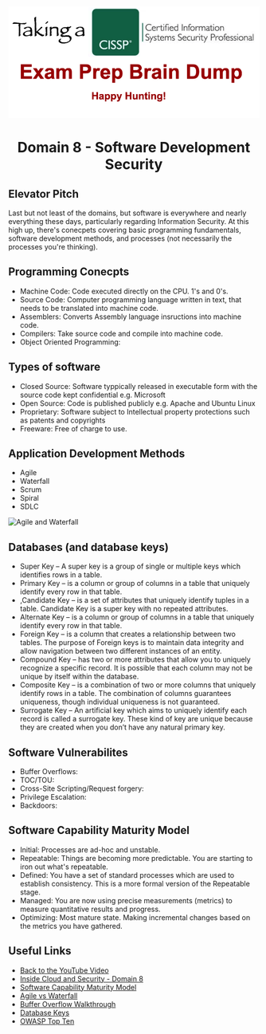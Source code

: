 ![Logo](https://github.com/n1cfury/takinacissp/blob/master/branding.png?raw=true)

# <p align=center>Domain 8 - Software Development Security</p>

## Elevator Pitch
Last but not least of the domains, but software is everywhere and nearly everything these days, particularly regarding Information Security. At this high up, there's conecpets covering basic programming fundamentals, software development methods, and processes (not necessarily the processes you're thinking).

## Programming Conecpts
- Machine Code: Code executed directly on the CPU. 1's and 0's.
- Source Code: Computer programming language written in text, that needs to be translated into machine code.
- Assemblers: Converts Assembly language insructions into machine code. 
- Compilers: Take source code and compile into machine code.
- Object Oriented Programming: 

## Types of software
- Closed Source: Software typpically released in executable form with the source code kept confidential e.g. Microsoft
- Open Source: Code is published publicly e.g. Apache and Ubuntu Linux
- Proprietary: Software subject to Intellectual property protections such as patents and copyrights
- Freeware: Free of charge to use.

## Application Development Methods
- Agile
- Waterfall
- Scrum
- Spiral
- SDLC

![Agile and Waterfall](https://hackr.io/blog/agile-vs-waterfall/thumbnail/large)

## Databases (and database keys)
- Super Key – A super key is a group of single or multiple keys which identifies rows in a table.
- Primary Key – is a column or group of columns in a table that uniquely identify every row in that table.
- ,Candidate Key – is a set of attributes that uniquely identify tuples in a table. Candidate Key is a super key with no repeated attributes.
- Alternate Key – is a column or group of columns in a table that uniquely identify every row in that table.
- Foreign Key – is a column that creates a relationship between two tables. The purpose of Foreign keys is to maintain data integrity and allow navigation between two different instances of an entity.
- Compound Key – has two or more attributes that allow you to uniquely recognize a specific record. It is possible that each column may not be unique by itself within the database.
- Composite Key – is a combination of two or more columns that uniquely identify rows in a table. The combination of columns guarantees uniqueness, though individual uniqueness is not guaranteed.
- Surrogate Key – An artificial key which aims to uniquely identify each record is called a surrogate key. These kind of key are unique because they are created when you don’t have any natural primary key.


## Software Vulnerabilites
- Buffer Overflows: 
- TOC/TOU:
- Cross-Site Scripting/Request forgery:
- Privilege Escalation:
- Backdoors:

## Software Capability Maturity Model
- Initial: Processes are ad-hoc and unstable.
- Repeatable: Things are becoming more predictable. You are starting to iron out what's repeatable.
- Defined: You have a set of standard processes which are used to establish consistency. This is a more formal version of the Repeatable stage.
- Managed: You are now using precise measurements (metrics) to measure quantitative results and progress.
- Optimizing: Most mature state. Making incremental changes based on the metrics you have gathered.

## Useful Links
- [Back to the YouTube Video](https://youtu.be/ioJpKxGvC50)
- [Inside Cloud and Security - Domain 8](https://www.youtube.com/watch?v=vKXVEff0RGM)
- [Software Capability Maturity Model](http://www.selectbs.com/process-maturity/what-is-the-capability-maturity-model)
- [Agile vs Waterfall](https://hackr.io/blog/agile-vs-waterfall)
- [Buffer Overflow Walkthrough](https://github.com/npapernot/buffer-overflow-attack)
- [Database Keys](https://www.guru99.com/dbms-keys.html)
- [OWASP Top Ten](https://owasp.org/www-project-top-ten/)
